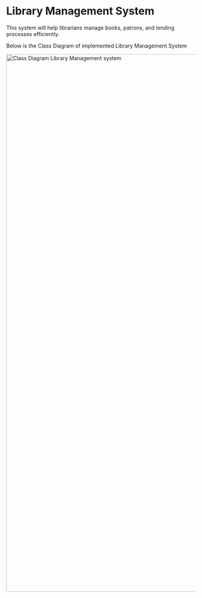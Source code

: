 # Library Management System
This system will help librarians manage books, patrons, and lending processes efficiently.

Below is the Class Diagram of implemented Library Management System

<img width="1431" alt="Class Diagram Library Management system" src="https://github.com/user-attachments/assets/1260405d-8655-4797-ab5c-efd8e266e045">

